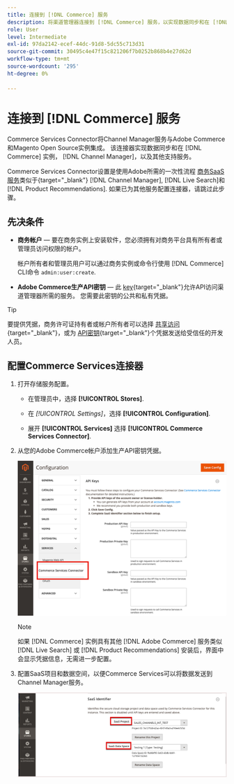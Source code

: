 ```yaml
---
title: 连接到 [!DNL Commerce] 服务
description: 将渠道管理器连接到 [!DNL Commerce] 服务，以实现数据同步和在 [!DNL Commerce] 实例、渠道管理器和其他支持服务。
role: User
level: Intermediate
exl-id: 97da2142-ecef-44dc-91d8-5dc55c713d31
source-git-commit: 30495c4e47f15c821206f7b0252b868b4e27d62d
workflow-type: tm+mt
source-wordcount: '295'
ht-degree: 0%

---
```



# 连接到 [!DNL Commerce] 服务

Commerce Services Connector将Channel Manager服务与Adobe Commerce和Magento Open Source实例集成。 该连接器实现数据同步和在 [!DNL Commerce] 实例， [!DNL Channel Manager]，以及其他支持服务。

Commerce Services Connector设置是使用Adobe所需的一次性流程 [商务SaaS服务](https://experienceleague.adobe.com/docs/commerce-merchant-services/user-guides/home.html)类似于{target=&quot;_blank&quot;} [!DNL Channel Manager], [!DNL Live Search]和 [!DNL Product Recommendations]. 如果已为其他服务配置连接器，请跳过此步骤。

## 先决条件

- **商务帐户** — 要在商务实例上安装软件，您必须拥有对商务平台具有所有者或管理员访问权限的帐户。

   帐户所有者和管理员用户可以通过商务实例或命令行使用 [!DNL Commerce] CLI命令 `admin:user:create`.

- **Adobe Commerce生产API密钥** — 此 [key](https://docs.magento.com/user-guide/system/saas.html#apikey){target=&quot;_blank&quot;}允许API访问渠道管理器所需的服务。 您需要此密钥的公共和私有凭据。

>[!TIP]
>
>要提供凭据，商务许可证持有者或帐户所有者可以选择 [共享访问](https://docs.magento.com/user-guide/magento/magento-account-share.html){target=&quot;_blank&quot;}，或为 [API密钥](https://docs.magento.com/user-guide/system/saas.html#apikey){target=&quot;_blank&quot;}个凭据发送给受信任的开发人员。

## 配置Commerce Services连接器

1. 打开存储服务配置。

   - 在管理员中，选择 **[!UICONTROL Stores]**.

   - 在 *[!UICONTROL Settings]*，选择 **[!UICONTROL Configuration]**.

   - 展开 **[!UICONTROL Services]** 选择 **[!UICONTROL Commerce Services Connector]**.

1. 从您的Adobe Commerce帐户添加生产API密钥凭据。

   ![[!DNL Commerce Service Connector] 服务 [!DNL Admin] 视图](assets/commerce-services-connector-admin-service-view.png)


   >[!NOTE]
   >
   > 如果 [!DNL Commerce] 实例具有其他 [!DNL Adobe Commerce] 服务类似 [!DNL Live Search] 或 [!DNL Product Recommendations] 安装后，界面中会显示凭据信息，无需进一步配置。

1. 配置SaaS项目和数据空间，以便Commerce Services可以将数据发送到Channel Manager服务。

   ![[!DNL Commerce Service Connector] SaaS标识符配置 [!DNL Admin] 视图](assets/commerce-services-connector-saas-config.png)

